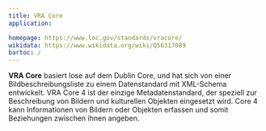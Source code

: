 ```yaml
---
title: VRA Core
application:

homepage: https://www.loc.gov/standards/vracore/ 
wikidata: https://www.wikidata.org/wiki/Q56317089
bartoc: /
---
```

**VRA Core** basiert lose auf dem Dublin Core, und hat sich von einer Bildbeschreibungsliste zu einem Datenstandard mit XML-Schema entwickelt.
VRA Core 4 ist der einzige Metadatenstandard, der speziell zur Beschreibung von Bildern und kulturellen Objekten eingesetzt wird. Core 4 kann Informationen von Bildern oder Objekten erfassen und somit Beziehungen zwischen ihnen angeben.

<!-- Since the 1980s, VRA has worked on creating standards to describe images. To replace the earlier widely varying practices, the association created a common standard, the VRA Core Categories. Somewhat based on the Dublin Core model, the Core has grown from a list of elements describing art and architectural images to a data standard (with an XML schema to promote the sharing of records) for describing images.
Core 4 is the only metadata standard designed specifically for the description of images and the cultural objects they represent. Core 4 is uniquely able to capture descriptive information about works and images, and indicate relationships between the two. -->